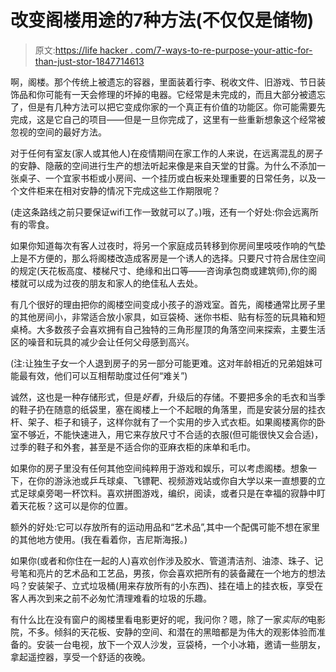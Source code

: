 # 改变阁楼用途的7种方法(不仅仅是储物)

> 原文:[https://life hacker . com/7-ways-to-re-purpose-your-attic-for-than-just-stor-1847714613](https://lifehacker.com/7-ways-to-repurpose-your-attic-for-more-than-just-stor-1847714613)

啊，阁楼。那个传统上被遗忘的容器，里面装着行李、税收文件、旧游戏、节日装饰品和你可能有一天会修理的坏掉的电器。它经常是未完成的，而且大部分被遗忘了，但是有几种方法可以把它变成你家的一个真正有价值的功能区。你可能需要先完成，这是它自己的项目——但是一旦你完成了，这里有一些重新想象这个经常被忽视的空间的最好方法。

对于任何有室友(家人或其他人)在疫情期间在家工作的人来说，在远离混乱的房子的安静、隐蔽的空间进行生产的想法听起来像是来自天堂的甘露。为什么不添加一张桌子、一个宜家书柜或小房间、一个挂历或白板来处理重要的日常任务，以及一个文件柜来在相对安静的情况下完成这些工作期限呢？

(走这条路线之前只要保证wifi工作一致就可以了。)哦，还有一个好处:你会远离所有的零食。

如果你知道每次有客人过夜时，将另一个家庭成员转移到你房间里吱吱作响的气垫上是不方便的，那么将阁楼改造成客房是一个诱人的选择。只要尺寸符合居住空间的规定(天花板高度、楼梯尺寸、绝缘和出口等——咨询承包商或建筑师),你的阁楼就可以成为过夜的朋友和家人的绝佳私人去处。

有几个很好的理由把你的阁楼空间变成小孩子的游戏室。首先，阁楼通常比房子里的其他房间小，非常适合放小家具，如豆袋椅、迷你书柜、贴有标签的玩具箱和短桌椅。大多数孩子会喜欢拥有自己独特的三角形屋顶的角落空间来探索，主要生活区的噪音和玩具的减少会让任何父母感到高兴。

(注:让独生子女一个人退到房子的另一部分可能更难。这对年龄相近的兄弟姐妹可能最有效，他们可以互相帮助度过任何“难关”)

诚然，这也是一种存储形式，但是*好看*，升级后的存储。不要把多余的毛衣和当季的鞋子扔在随意的纸袋里，塞在阁楼上一个不起眼的角落里，而是安装分层的挂衣杆、架子、柜子和镜子，这样你就有了一个实用的步入式衣柜。如果阁楼离你的卧室不够近，不能快速进入，用它来存放尺寸不合适的衣服(但可能很快又会合适)，过季的鞋子和外套，甚至是不适合你的亚麻衣柜的床单和毛巾。

如果你的房子里没有任何其他空间纯粹用于游戏和娱乐，可以考虑阁楼。想象一下，在你的游泳池或乒乓球桌、飞镖靶、视频游戏站或你自大学以来一直想要的立式足球桌旁喝一杯饮料。喜欢拼图游戏，编织，阅读，或者只是在幸福的寂静中盯着天花板？这可以是你的位置。

额外的好处:它可以存放所有的运动用品和“艺术品”,其中一个配偶可能不想在家里的其他地方使用。(我在看着你，吉尼斯海报。)

如果你(或者和你住在一起的人)喜欢创作涉及胶水、管道清洁剂、油漆、珠子、记号笔和亮片的艺术品和工艺品，男孩，你会喜欢把所有的装备藏在一个地方的想法吗？安装架子、立式垃圾桶(用来存放所有的小东西)、挂在墙上的挂衣板，享受在客人再次到来之前不必匆忙清理难看的垃圾的乐趣。

有什么比在没有窗户的阁楼里看电影更好的呢，我问你？嗯，除了一家*实际的*电影院，不多。倾斜的天花板、安静的空间、和潜在的黑暗都是为伟大的观影体验而准备的。安装一台电视，放下一个双人沙发，豆袋椅，一个小冰箱，邀请一些朋友，拿起遥控器，享受一个舒适的夜晚。